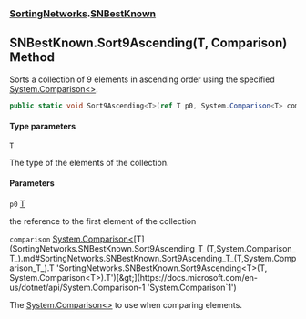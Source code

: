 ### [SortingNetworks](SortingNetworks.md 'SortingNetworks').[SNBestKnown](SortingNetworks.SNBestKnown.md 'SortingNetworks.SNBestKnown')

## SNBestKnown.Sort9Ascending<T>(T, Comparison<T>) Method

Sorts a collection of 9 elements in ascending order using the specified [System.Comparison&lt;&gt;](https://docs.microsoft.com/en-us/dotnet/api/System.Comparison-1 'System.Comparison`1').

```csharp
public static void Sort9Ascending<T>(ref T p0, System.Comparison<T> comparison);
```
#### Type parameters

<a name='SortingNetworks.SNBestKnown.Sort9Ascending_T_(T,System.Comparison_T_).T'></a>

`T`

The type of the elements of the collection.
#### Parameters

<a name='SortingNetworks.SNBestKnown.Sort9Ascending_T_(T,System.Comparison_T_).p0'></a>

`p0` [T](SortingNetworks.SNBestKnown.Sort9Ascending_T_(T,System.Comparison_T_).md#SortingNetworks.SNBestKnown.Sort9Ascending_T_(T,System.Comparison_T_).T 'SortingNetworks.SNBestKnown.Sort9Ascending<T>(T, System.Comparison<T>).T')

the reference to the first element of the collection

<a name='SortingNetworks.SNBestKnown.Sort9Ascending_T_(T,System.Comparison_T_).comparison'></a>

`comparison` [System.Comparison&lt;](https://docs.microsoft.com/en-us/dotnet/api/System.Comparison-1 'System.Comparison`1')[T](SortingNetworks.SNBestKnown.Sort9Ascending_T_(T,System.Comparison_T_).md#SortingNetworks.SNBestKnown.Sort9Ascending_T_(T,System.Comparison_T_).T 'SortingNetworks.SNBestKnown.Sort9Ascending<T>(T, System.Comparison<T>).T')[&gt;](https://docs.microsoft.com/en-us/dotnet/api/System.Comparison-1 'System.Comparison`1')

The [System.Comparison&lt;&gt;](https://docs.microsoft.com/en-us/dotnet/api/System.Comparison-1 'System.Comparison`1') to use when comparing elements.